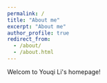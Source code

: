 ```yaml
---
permalink: /
title: "About me"
excerpt: "About me"
author_profile: true
redirect_from: 
  - /about/
  - /about.html
---
```

Welcom to Youqi Li's homepage!

